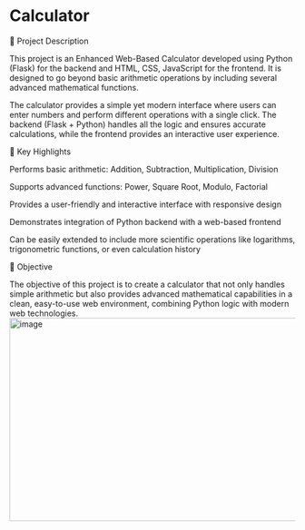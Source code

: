 # Calculator
📖 Project Description

This project is an Enhanced Web-Based Calculator developed using Python (Flask) for the backend and HTML, CSS, JavaScript for the frontend. It is designed to go beyond basic arithmetic operations by including several advanced mathematical functions.

The calculator provides a simple yet modern interface where users can enter numbers and perform different operations with a single click. The backend (Flask + Python) handles all the logic and ensures accurate calculations, while the frontend provides an interactive user experience.

🌟 Key Highlights

Performs basic arithmetic: Addition, Subtraction, Multiplication, Division

Supports advanced functions: Power, Square Root, Modulo, Factorial

Provides a user-friendly and interactive interface with responsive design

Demonstrates integration of Python backend with a web-based frontend

Can be easily extended to include more scientific operations like logarithms, trigonometric functions, or even calculation history

🎯 Objective

The objective of this project is to create a calculator that not only handles simple arithmetic but also provides advanced mathematical capabilities in a clean, easy-to-use web environment, combining Python logic with modern web technologies.
<img width="1166" height="358" alt="image" src="https://github.com/user-attachments/assets/b674fedb-67e7-44bb-89a5-d63b1e79c69e" />

